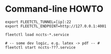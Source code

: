 # Command-line HOWTO

    export FLEETCTL_TUNNEL=[ip]:22
    export FLEETCTL_ENDPOINT=http://127.0.0.1:4001

    fleetctl load nccts-*.service

    # -- some dev logic, e.g. latex -> pdf -- #
    fleetctl start nccts-???.service
